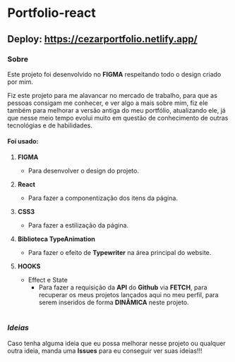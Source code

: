 # Portfolio-react

## Deploy: https://cezarportfolio.netlify.app/

### Sobre

Este projeto foi desenvolvido no **FIGMA** respeitando todo o design criado por mim.

Fiz este projeto para me alavancar no mercado de trabalho, para que as pessoas consigam me conhecer, e ver algo a mais sobre mim, fiz ele também para melhorar a versão antiga do meu portfólio, atualizando ele, já que nesse meio tempo evolui muito em questão de conhecimento de outras tecnológias e de habilidades.

#### Foi usado:

1. **FIGMA**
   - Para desenvolver o design do projeto.

2. **React**
   - Para fazer a componentização dos itens da página.
   
3. **CSS3**
   - Para fazer a estilização da página.
   
4. **Biblioteca TypeAnimation**
   - Para fazer o efeito de **Typewriter** na área principal do website.
  
5. **HOOKS**
   - Effect e State
     - Para fazer a requisição da **API** do **Github** via **FETCH**, para recuperar os meus projetos lançados aqui no meu perfil, para serem inseridos de forma              **DINÂMICA** neste projeto.  

#


### *Ideias*

Caso tenha alguma ideia que eu possa melhorar nesse projeto ou qualquer outra ideia, manda uma **Issues** para eu conseguir ver suas ideias!!!
